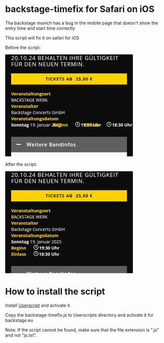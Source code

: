 # backstage-timefix for Safari on iOS 

Tha backstage munich has a bug in the mobile page that doesn't show the entry time and start time correctly

This script will fix it on safari for iOS

Before the script:

![wrong date formatting](bug.png)

After the script:

![fixed formatting](fixed.png)


# How to install the script

Install [Userscript](https://apps.apple.com/us/app/userscripts/id1463298887) and activate it.

Copy the backstage-timefix.js to Userscripts directory and activate it for backstage.eu

Note: If the script cannot be found, make sure that the file extension is ".js" and not "js.txt".